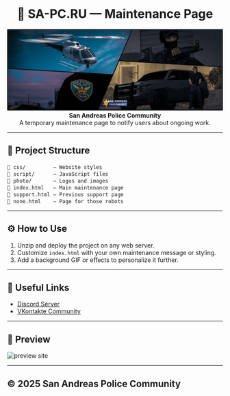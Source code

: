
<h1 align="center">🚧 SA-PC.RU — Maintenance Page</h1>

<p align="center">
  <img src="photo/sapclogo2.png" alt="SAPC Logo" width="800"><br>
  <strong>San Andreas Police Community</strong><br>
  A temporary maintenance page to notify users about ongoing work.
</p>

---

## 📁 Project Structure

```
📁 css/         — Website styles  
📁 script/      — JavaScript files  
📁 photo/       — Logos and images  
📄 index.html   — Main maintenance page  
📄 support.html — Previous support page  
📄 none.html    — Page for those robots
```

---

## ⚙️ How to Use

1. Unzip and deploy the project on any web server.
2. Customize `index.html` with your own maintenance message or styling.
3. Add a background GIF or effects to personalize it further.

---

## 🔗 Useful Links

- [Discord Server](https://discord.gg/uZtuPFFayF)
- [VKontakte Community](https://vk.com/sapcru)

---

## 🧊 Preview

<img src="https://i.imgur.com/bsOWvOI.png" alt="preview site">

---

## © 2025 San Andreas Police Community
